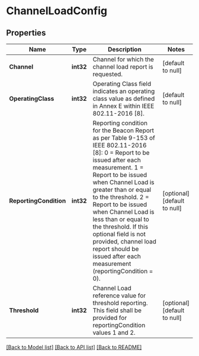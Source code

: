 # ChannelLoadConfig

## Properties
Name | Type | Description | Notes
------------ | ------------- | ------------- | -------------
**Channel** | **int32** | Channel for which the channel load report is requested. | [default to null]
**OperatingClass** | **int32** | Operating Class field indicates an operating class value as defined in Annex E within IEEE 802.11-2016 [8]. | [default to null]
**ReportingCondition** | **int32** | Reporting condition for the Beacon Report as per Table 9-153 of IEEE 802.11-2016 [8]: 0 &#x3D; Report to be issued after each measurement. 1 &#x3D; Report to be issued when Channel Load is greater than or equal to the threshold. 2 &#x3D; Report to be issued when Channel Load is less than or equal to the threshold.  If this optional field is not provided, channel load report should be issued after each measurement (reportingCondition &#x3D; 0). | [optional] [default to null]
**Threshold** | **int32** | Channel Load reference value for threshold reporting. This field shall be provided for reportingCondition values 1 and 2. | [optional] [default to null]

[[Back to Model list]](../README.md#documentation-for-models) [[Back to API list]](../README.md#documentation-for-api-endpoints) [[Back to README]](../README.md)


